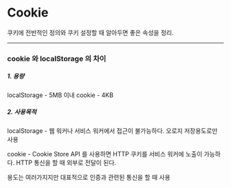 # Cookie

쿠키에 전반적인 정의와 쿠키 설정할 때 알아두면 좋은 속성을 정리.

---

### cookie 와 localStorage 의 차이

##### 1. 용량

localStorage - 5MB 이내
cookie - 4KB

##### 2. 사용목적

localStorage - 웹 워커나 서비스 워커에서 접근이 불가능하다. 오로지 저장용도로만 사용

cookie - Cookie Store API 를 사용하면 HTTP 쿠키를 서비스 워커에 노출이 가능하다. HTTP 통신을 할 때
외부로 전달이 된다.

용도는 여러가지지만 대표적으로 인증과 관련된 통신을 할 때 사용
